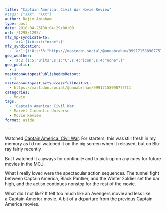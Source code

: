 ```yaml
---
title: "Captain America: Civil War Movie Review"
#tags: ["XXX", "XXX"]
author: Rajiv Abraham
type: post
date: 2018-04-25T00:04:29+00:00
url: /1295/1295/
mf2_mp-syndicate-to:
  - 'a:1:{i:0;s:4:"none";}'
mf2_syndication:
  - 'a:1:{i:0;s:53:"https://mastodon.social/@unoabraham/99917158090775711";}'
geo_weather:
  - 'a:2:{s:5:"units";s:1:"C";s:4:"icon";s:4:"none";}'
geo_public:
  - 1
mastodonAutopostPublishedNoRetoot:
  - 1
mastodonAutopostLastSuccessfullPostURL:
  - https://mastodon.social/@unoabraham/99917158090775711
categories:
  - Movie
tags:
  - 'Captain America: Civil War'
  - Marvel Cinematic Universe
  - Movie Review
format: aside

---
```

Watched <a href="https://www.imdb.com/title/tt3498820/" target="_blank" rel="noopener">Captain America: Civil War</a>. For starters, this was still fresh in my memory as I&#8217;d not watched it on the big screen when it released, but on Blu-ray fairly recently.

But I watched it anyways for continuity and to pick up on any cues for future movies in the MCU.

What I really loved were the spectacular action sequences. The tunnel fight between Captain America, Black Panther, and the Winter Soldier set the bar high, and the action continues nonstop for the rest of the movie.

What did I not like? It felt too much like an Avengers movie and less like a Captain America movie. A bit of a departure from the previous Captain America movies.